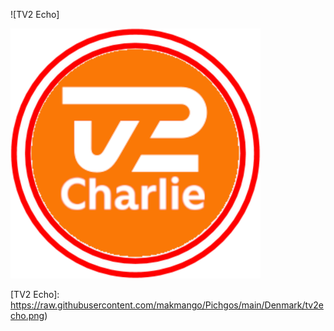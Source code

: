 ![TV2 Echo]

![TV2 charlie] 



[TV2 Echo]: https://raw.githubusercontent.com/makmango/Pichgos/main/Denmark/tv2echo.png)

[TV2 Charlie]: https://raw.githubusercontent.com/makmango/Pichgos/main/Denmark/tv2Charlie.png
